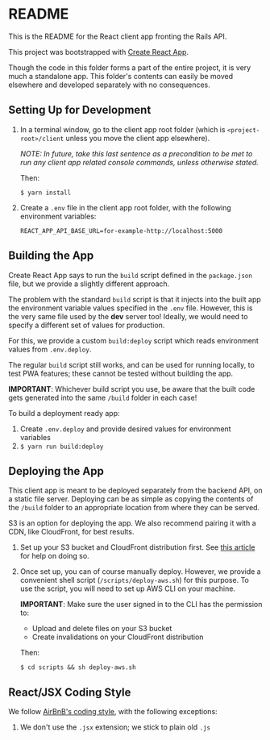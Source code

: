 # README

This is the README for the React client app fronting the Rails API.

This project was bootstrapped with
[Create React App](https://github.com/facebookincubator/create-react-app).

Though the code in this folder forms a part of the entire project, it is very 
much a standalone app. This folder's contents can easily be moved elsewhere and
developed separately with no consequences.

## Setting Up for Development

1. In a terminal window, go to the client app root folder (which is
   `<project-root>/client` unless you move the client app elsewhere).

   _NOTE: In future, take this last sentence as a precondition to be met to run
   any client app related console commands, unless otherwise stated._

   Then:
   
       $ yarn install
       
1. Create a `.env` file in the client app root folder, with the following 
   environment variables:
   
       REACT_APP_API_BASE_URL=for-example-http://localhost:5000

## Building the App

Create React App says to run the `build` script defined in the `package.json` 
file, but we provide a slightly different approach.

The problem with the standard `build` script is that it injects into the built
app the environment variable values specified in the `.env` file. However, this
is the very same file used by the **dev** server too! Ideally, we would need to 
specify a different set of values for production.

For this, we provide a custom `build:deploy` script which reads environment 
values from `.env.deploy`.

The regular `build` script still works, and can be used for running locally, to 
test PWA features; these cannot be tested without building the app.

**IMPORTANT**: Whichever build script you use, be aware that the built code gets
generated into the same `/build` folder in each case!

To build a deployment ready app:

1. Create `.env.deploy` and provide desired values for environment variables
1. `$ yarn run build:deploy`

## Deploying the App

This client app is meant to be deployed separately from the backend API, on a
static file server. Deploying can be as simple as copying the contents of the 
`/build` folder to an appropriate location from where they can be served.

S3 is an option for deploying the app. We also recommend pairing it with a CDN,
like CloudFront, for best results.

1. Set up your S3 bucket and CloudFront distribution first. See 
   [this article](https://medium.com/@omgwtfmarc/deploying-create-react-app-to-s3-or-cloudfront-48dae4ce0af)
   for help on doing so.

1. Once set up, you can of course manually deploy. However, we provide a 
   convenient shell script (`/scripts/deploy-aws.sh`) for this purpose. To use 
   the script, you will need to set up AWS CLI on your machine.

   **IMPORTANT**: Make sure the user signed in to the CLI has the permission to:
   * Upload and delete files on your S3 bucket
   * Create invalidations on your CloudFront distribution

   Then:

       $ cd scripts && sh deploy-aws.sh

## React/JSX Coding Style

We follow
[AirBnB's coding style](https://github.com/airbnb/javascript/blob/master/react/README.md),
with the following exceptions:

1. We don't use the `.jsx` extension; we stick to plain old `.js`
